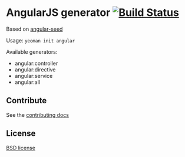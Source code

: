 # AngularJS generator [![Build Status](https://secure.travis-ci.org/yeoman/generator-angular.png?branch=master)](http://travis-ci.org/yeoman/generator-angular)


Based on [angular-seed](https://github.com/angular/angular-seed/)

Usage: `yeoman init angular`

Available generators:

- angular:controller
- angular:directive
- angular:service
- angular:all


## Contribute

See the [contributing docs](https://github.com/yeoman/yeoman/blob/master/contributing.md)


## License

[BSD license](http://opensource.org/licenses/bsd-license.php)

